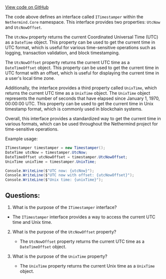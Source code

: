[View code on GitHub](https://github.com/nethermindeth/nethermind/Nethermind.Core/ITimestamp.cs)

The code above defines an interface called `ITimestamper` within the `Nethermind.Core` namespace. This interface provides two properties: `UtcNow` and `UtcNowOffset`. 

The `UtcNow` property returns the current Coordinated Universal Time (UTC) as a `DateTime` object. This property can be used to get the current time in UTC format, which is useful for various time-sensitive operations such as logging, transaction validation, and block timestamping.

The `UtcNowOffset` property returns the current UTC time as a `DateTimeOffset` object. This property can be used to get the current time in UTC format with an offset, which is useful for displaying the current time in a user's local time zone.

Additionally, the interface provides a third property called `UnixTime`, which returns the current UTC time as a `UnixTime` object. The `UnixTime` object represents the number of seconds that have elapsed since January 1, 1970, 00:00:00 UTC. This property can be used to get the current time in Unix timestamp format, which is commonly used in blockchain systems.

Overall, this interface provides a standardized way to get the current time in various formats, which can be used throughout the Nethermind project for time-sensitive operations. 

Example usage:

```csharp
ITimestamper timestamper = new Timestamper();
DateTime utcNow = timestamper.UtcNow;
DateTimeOffset utcNowOffset = timestamper.UtcNowOffset;
UnixTime unixTime = timestamper.UnixTime;

Console.WriteLine($"UTC now: {utcNow}");
Console.WriteLine($"UTC now with offset: {utcNowOffset}");
Console.WriteLine($"Unix time: {unixTime}");
```
## Questions: 
 1. What is the purpose of the `ITimestamper` interface?
   - The `ITimestamper` interface provides a way to access the current UTC time and Unix time.

2. What is the purpose of the `UtcNowOffset` property?
   - The `UtcNowOffset` property returns the current UTC time as a `DateTimeOffset` object.

3. What is the purpose of the `UnixTime` property?
   - The `UnixTime` property returns the current Unix time as a `UnixTime` object.